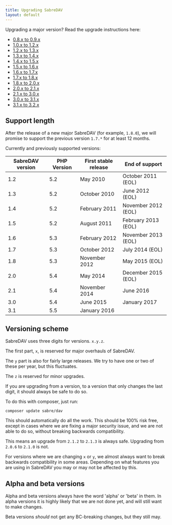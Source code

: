 ```yaml
---
title: Upgrading SabreDAV
layout: default
---
```


Upgrading a major version? Read the upgrade instructions here:

* [0.8.x to 0.9.x](/dav/upgrade/0.8-to-0.9)
* [1.0.x to 1.2.x](/dav/upgrade/1.0-to-1.2)
* [1.2.x to 1.3.x](/dav/upgrade/1.2-to-1.3)
* [1.3.x to 1.4.x](/dav/upgrade/1.3-to-1.4)
* [1.4.x to 1.5.x](/dav/upgrade/1.4-to-1.5)
* [1.5.x to 1.6.x](/dav/upgrade/1.5-to-1.6)
* [1.6.x to 1.7.x](/dav/upgrade/1.6-to-1.7)
* [1.7.x to 1.8.x](/dav/upgrade/1.7-to-1.8)
* [1.8.x to 2.0.x](/dav/upgrade/1.8-to-2.0)
* [2.0.x to 2.1.x](/dav/upgrade/2.0-to-2.1)
* [2.1.x to 3.0.x](/dav/upgrade/2.1-to-3.0)
* [3.0.x to 3.1.x](/dav/upgrade/3.0-to-3.1)
* [3.1.x to 3.2.x](/dav/upgrade/3.1-to-3.2)

Support length
--------------

After the release of a new major SabreDAV (for example, `1.8.0`), we will
promise to support the previous version `1.7.*` for at least 12 months.

Currently and previously supported versions:

| SabreDAV version | PHP Version | First stable release | End of support      |
| ---------------- | ----------- | -------------------- | ------------------- |
| 1.2              | 5.2         | May 2010             | October 2011 (EOL)  |
| 1.3              | 5.2         | October 2010         | June 2012 (EOL)     |
| 1.4              | 5.2         | February 2011        | November 2012 (EOL) |
| 1.5              | 5.2         | August 2011          | February 2013 (EOL) |
| 1.6              | 5.3         | February 2012        | November 2013 (EOL) |
| 1.7              | 5.3         | October 2012         | July 2014 (EOL)     |
| 1.8              | 5.3         | November 2012        | May 2015 (EOL)      |
| 2.0              | 5.4         | May 2014             | December 2015 (EOL) |
| 2.1              | 5.4         | November 2014        | June 2016           |
| 3.0              | 5.4         | June 2015            | January 2017        |
| 3.1              | 5.5         | January 2016         |                     |

Versioning scheme
-----------------

SabreDAV uses three digits for versions. `x.y.z`.

The first part, `x`, is reserved for major overhauls of SabreDAV.

The `y` part is also for fairly large releases. We try to have one or two of
these per year, but this fluctuates.

The `z` is reserved for minor upgrades.

If you are upgrading from a version, to a version that only changes the last
digit, it should always be safe to do so.

To do this with composer, just run:

    composer update sabre/dav

This should automatically do all the work. This should be 100% risk free,
except in cases where we are fixing a major security issue, and we are not
able to do so, without breaking backwards compatibility.

This means an upgrade from `2.1.2` to `2.1.3` is always safe. Upgrading from
`2.0.6` to `2.1.0` is not.

For versions where we are changing `x` or `y`, we almost always want to break
backwards compatibility in some areas. Depending on what features you are
using in SabreDAV you may or may not be affected by this.

Alpha and beta versions
-----------------------

Alpha and beta versions always have the word 'alpha' or 'beta' in them. In
alpha versions it is highly likely that we are not done yet, and will still
want to make changes.

Beta versions _should_ not get any BC-breaking changes, but they still may.

